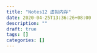 ```yaml
---
title: "Notes12 虚拟内存"
date: 2020-04-25T13:36:26+08:00
description: ""
draft: true
tags: []
categories: []
---
```

